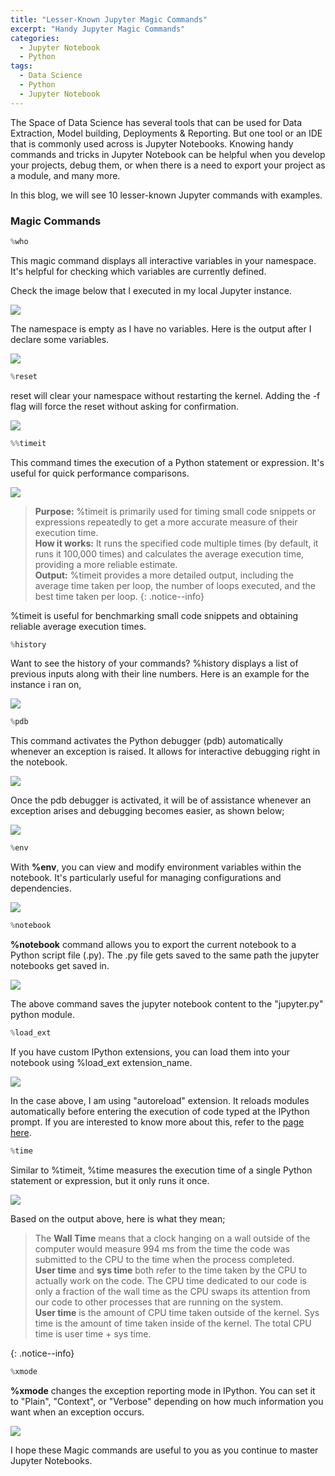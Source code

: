 ```yaml
---
title: "Lesser-Known Jupyter Magic Commands"
excerpt: "Handy Jupyter Magic Commands"
categories:
  - Jupyter Notebook
  - Python 
tags:
  - Data Science
  - Python
  - Jupyter Notebook
---
```


The Space of Data Science has several tools that can be used for Data Extraction, Model building, Deployments & Reporting. But one tool or an IDE that is commonly used across is Jupyter Notebooks. Knowing handy commands and tricks in Jupyter Notebook can be helpful when you develop your projects, debug them, or when there is a need to export your project as a module, and many more.

In this blog, we will see 10 lesser-known Jupyter commands with examples.

### Magic Commands

```python
%who
```

This magic command displays all interactive variables in your namespace. It's helpful for checking which variables are currently defined.

Check the image below that I executed in my local Jupyter instance.  

![](https://github.com/dataasciences/dataasciences.github.io/blob/master/assets/images/jupyter_who.PNG?raw=true)

The namespace is empty as I have no variables. Here is the output after I declare some variables.

![](https://github.com/dataasciences/dataasciences.github.io/blob/master/assets/images/jupyter_who1.PNG?raw=true)


```python
%reset
```

reset will clear your namespace without restarting the kernel. Adding the -f flag will force the reset without asking for confirmation.

![](https://github.com/dataasciences/dataasciences.github.io/blob/master/assets/images/jupyter_reset.PNG?raw=true)


```python
%%timeit
```

This command times the execution of a Python statement or expression. It's useful for quick performance comparisons.

![](https://github.com/dataasciences/dataasciences.github.io/blob/master/assets/images/jupyter_timeit.PNG?raw=true)

> <span style="font-size:1em;"> **Purpose:** %timeit is primarily used for timing small code snippets or expressions repeatedly to get a more accurate measure of their execution time.<br>
                  **How it works:** It runs the specified code multiple times (by default, it runs it 100,000 times) and calculates the average execution time, providing a more reliable estimate.<br>
                  **Output:** %timeit provides a more detailed output, including the average time taken per loop, the number of loops executed, and the best time taken per loop.
                  </span>
{: .notice--info}

%timeit is useful for benchmarking small code snippets and obtaining reliable average execution times.

```python
%history
```

Want to see the history of your commands? %history displays a list of previous inputs along with their line numbers. Here is an example for the instance i ran on,

![](https://github.com/dataasciences/dataasciences.github.io/blob/master/assets/images/jupyter_history.PNG?raw=true)


```python
%pdb
```

This command activates the Python debugger (pdb) automatically whenever an exception is raised. It allows for interactive debugging right in the notebook.

![](https://github.com/dataasciences/dataasciences.github.io/blob/master/assets/images/jupyter_pdb.PNG?raw=true)

Once the pdb debugger is activated, it will be of assistance whenever an exception arises and debugging becomes easier, as shown below;

![](https://github.com/dataasciences/dataasciences.github.io/blob/master/assets/images/jupyter_pdb1.PNG?raw=true)


```python
%env
```

With **%env**, you can view and modify environment variables within the notebook. It's particularly useful for managing configurations and dependencies.

![](https://github.com/dataasciences/dataasciences.github.io/blob/master/assets/images/jupyter_env.PNG?raw=true)


```python
%notebook
```

**%notebook** command allows you to export the current notebook to a Python script file (.py). The .py file gets saved to the same path the jupyter notebooks get saved in. 

![](https://github.com/dataasciences/dataasciences.github.io/blob/master/assets/images/jupyter_notebook_file.PNG?raw=true)

The above command saves the jupyter notebook content to the "jupyter.py" python module.


```python
%load_ext
```

If you have custom IPython extensions, you can load them into your notebook using %load_ext extension_name.

![](https://github.com/dataasciences/dataasciences.github.io/blob/master/assets/images/jupyter_loadext.PNG?raw=true)

In the case above, I am using "autoreload" extension. It reloads modules automatically before entering the execution of code typed at the IPython prompt.
If you are interested to know more about this, refer to the [page here](https://ipython.readthedocs.io/en/stable/config/extensions/autoreload.html).

```python
%time
```

Similar to %timeit, %time measures the execution time of a single Python statement or expression, but it only runs it once.

![](https://github.com/dataasciences/dataasciences.github.io/blob/master/assets/images/jupyter_timeit.png?raw=true)

Based on the output above, here is what they mean; 

> <span style="font-size:1em;"> The **Wall Time** means that a clock hanging on a wall outside of the computer would measure 994 ms from the time the code was submitted to the CPU to the time when the process completed.<br>
             **User time** and **sys time** both refer to the time taken by the CPU to actually work on the code. The CPU time dedicated to our code is only a fraction of the wall time as the CPU swaps its attention from               our code to other processes that are running on the system.<br>
            **User time** is the amount of CPU time taken outside of the kernel. Sys time is the amount of time taken inside of the kernel. The total CPU time is user time + sys time.
  </span>
{: .notice--info}

```python
%xmode
```
**%xmode** changes the exception reporting mode in IPython. You can set it to "Plain", "Context", or "Verbose" depending on how much information you want when an exception occurs.

![](https://github.com/dataasciences/dataasciences.github.io/blob/master/assets/images/jupyter_xmode.PNG?raw=true)

I hope these Magic commands are useful to you as you continue to master Jupyter Notebooks.
